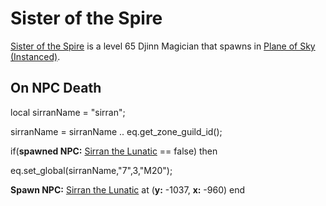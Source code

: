 # Sister of the Spire



[Sister of the Spire](/npc/71076) is a level 65 Djinn Magician that spawns in [Plane of Sky (Instanced)](/zone/1071).



## On NPC Death

local sirranName = "sirran";

sirranName = sirranName .. eq.get_zone_guild_id();

if(**spawned NPC:**  [Sirran the Lunatic](/npc/71058) == false) then


eq.set_global(sirranName,"7",3,"M20");


**Spawn NPC:**  [Sirran the Lunatic](/npc/71058) at (**y:** -1037, **x:** -960)
end





